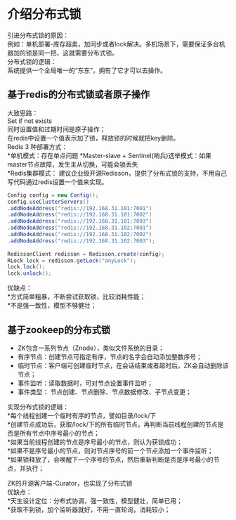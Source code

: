 # 介绍分布式锁
引进分布式锁的原因：  
    例如：单机部署-库存超卖，加同步或者lock解决。多机场景下，需要保证多台机器加的锁是同一把，这就需要分布式锁。  
分布式锁的逻辑：  
    系统提供一个全局唯一的“东东”，拥有了它才可以去操作。

## 基于redis的分布式锁或者原子操作
大致思路：  
    Set if not exists  
    同时设置值和过期时间是原子操作；  
    在redis中设置一个值表示加了锁，释放锁的时候就把key删除。  
Redis 3 种部署方式：  
    *单机模式：存在单点问题
    *Master-slave + Sentinel(哨兵)选举模式：如果master节点故障，发生主从切换，可能会锁丢失   
    *Redis集群模式：
建议企业级开源Redisson，提供了分布式锁的支持，不用自己写代码通过redis设置一个值来实现。  
```java
Config config = new Config(); 
config.useClusterServers() 
.addNodeAddress("redis://192.168.31.101:7001") 
.addNodeAddress("redis://192.168.31.101:7002") 
.addNodeAddress("redis://192.168.31.101:7003") 
.addNodeAddress("redis://192.168.31.102:7001") 
.addNodeAddress("redis://192.168.31.102:7002") 
.addNodeAddress("redis://192.168.31.102:7003"); 
 
RedissonClient redisson = Redisson.create(config);  
RLock lock = redisson.getLock("anyLock"); 
lock.lock(); 
lock.unlock();
```
优缺点：  
    *方式简单粗暴，不断尝试获取锁，比较消耗性能；  
    *不是强一致性，模型不够健壮；  

## 基于zookeep的分布式锁
* ZK包含一系列节点（Znode），类似文件系统的目录；  
* 有序节点：创建节点可指定有序，节点的名字会自动添加整数序号；  
* 临时节点：客户端可创建临时节点，在会话结束或者超时后，ZK会自动删除该节点；  
* 事件监听：读取数据时，可对节点设置事件监听；  
* 事件类型： 节点创建、节点删除、节点数据修改、子节点变更；  

实现分布式锁的逻辑：  
    *每个线程创建一个临时有序的节点，譬如目录/lock/下  
    *创建节点成功后，获取/lock/下的所有临时节点，再判断当前线程创建的节点是否是所有节点中序号最小的节点；  
    *如果当前线程创建的节点是序号最小的节点，则认为获锁成功；  
    *如果不是序号最小的节点，则对节点序号的前一个节点添加一个事件监听；  
    *如果锁释放了，会唤醒下一个序号的节点，然后重新判断是否是序号最小的节点，并执行；  

ZK的开源客户端-Curator，也实现了分布式锁  
优缺点：  
    *天生设计定位：分布式协调，强一致性，模型健壮，简单已用；  
    *获取不到锁，加个监听器就好，不用一直轮询，消耗较小；  
